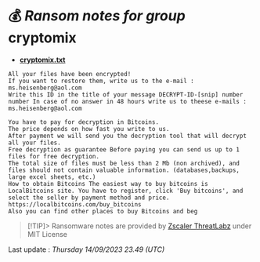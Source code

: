 # 💰 _Ransom notes for group_ cryptomix
* **[cryptomix.txt](https://ransomware.live/ransomware_notes/cryptomix/cryptomix.txt)**

```
All your files have been encrypted! 
If you want to restore them, write us to the e-mail : ms.heisenberg@aol.com 
Write this ID in the title of your message DECRYPT-ID-[snip] number number In case of no answer in 48 hours write us to theese e-mails : ms.heisenberg@aol.com 

You have to pay for decryption in Bitcoins. 
The price depends on how fast you write to us. 
After payment we will send you the decryption tool that will decrypt all your files. 
Free decryption as guarantee Before paying you can send us up to 1 files for free decryption. 
The total size of files must be less than 2 Mb (non archived), and files should not contain valuable information. (databases,backups, large excel sheets, etc.) 
How to obtain Bitcoins The easiest way to buy bitcoins is LocalBitcoins site. You have to register, click 'Buy bitcoins', and select the seller by payment method and price. 
https://localbitcoins.com/buy_bitcoins 
Also you can find other places to buy Bitcoins and beg 

```


> [!TIP]> Ransomware notes are provided by [Zscaler ThreatLabz](https://github.com/threatlabz/ransomware_notes) under MIT License
> 




Last update : _Thursday 14/09/2023 23.49 (UTC)_


